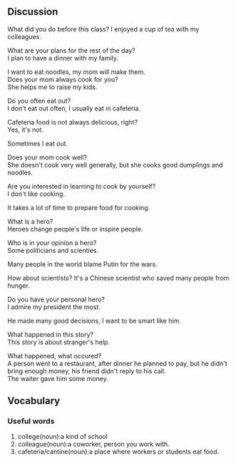 # 
## Discussion
What did you do before this class? 
I enjoyed a cup of tea with my colleagues.  

What are your plans for the rest of the day?  
I plan to have a dinner with my family.  

I want to eat noodles, my mom will make them.  
Does your mom always cook for you?  
She helps me to raise my kids.  

Do you often eat out?  
I don't eat out often, I usually eat in cafeteria.  

Cafeteria food is not always delicious, right?  
Yes, it's not.  

Sometimes I eat out.  

Does your mom cook well?  
She doesn't cook very well generally, but she cooks good dumplings and noodles.  

Are you interested in learning to cook by yourself?  
I don't like cooking.  

It takes a lot of time to prepare food for cooking.  

What is a hero?  
Heroes change people's life or inspire people.  

Who is in your opinion a hero?  
Some politicians and scienties.  

Many people in the world blame Putin for the wars.  

How about scientists?
It's a Chinese scientist who saved many people from hunger.  

Do you have your personal hero?  
I admire my president the most.  

He made many good decisions, I want to be smart like him.  

What happened in this story?  
This story is about stranger's help.  

What happened, what occured?  
A person went to a restaurant, after dinner he planned to pay, but he didn't bring enough money, his friend didn't reply to his call.  
The waiter gave him some money.  


## Vocabulary
### Useful words
1. college(noun):a kind of school
1. colleague(noun):a coworker, person you work with.
1. cafeteria/cantine(noun):a place where workers or students eat food.
